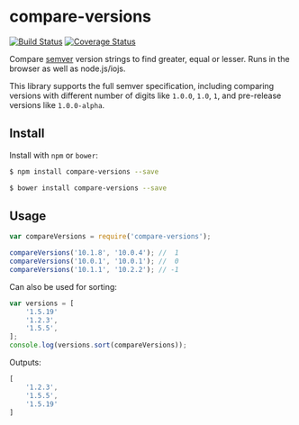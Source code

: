 # compare-versions

[![Build Status](https://img.shields.io/travis/omichelsen/compare-versions/master.svg)](https://travis-ci.org/omichelsen/compare-versions)
[![Coverage Status](https://coveralls.io/repos/omichelsen/compare-versions/badge.svg?branch=master&service=github)](https://coveralls.io/github/omichelsen/compare-versions?branch=master)

Compare [semver](http://semver.org/) version strings to find greater, equal or lesser. Runs in the browser as well as node.js/iojs.

This library supports the full semver specification, including comparing versions with different number of digits like `1.0.0`, `1.0`, `1`, and pre-release versions like `1.0.0-alpha`.

## Install

Install with `npm` or `bower`:

```bash
$ npm install compare-versions --save
```

```bash
$ bower install compare-versions --save
```

## Usage

```javascript
var compareVersions = require('compare-versions');

compareVersions('10.1.8', '10.0.4'); //  1
compareVersions('10.0.1', '10.0.1'); //  0
compareVersions('10.1.1', '10.2.2'); // -1
```

Can also be used for sorting:

```javascript
var versions = [
    '1.5.19'
    '1.2.3',
    '1.5.5',
];
console.log(versions.sort(compareVersions));
```

Outputs:

```javascript
[
    '1.2.3',
    '1.5.5',
    '1.5.19'
]
```
